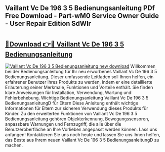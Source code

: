## Vaillant Vc De 196 3 5 Bedienungsanleitung PDf Free Download - Part-wM0 Service Owner Guide - User Repair Edition SdWlr

# <h2><a href="http://df57y3.blite.top/?on=Vaillant+Vc+De+196+3+5+Bedienungsanleitung">🔗Download 👉🔴 Vaillant Vc De 196 3 5 Bedienungsanleitung</a></h2>

[![Vaillant Vc De 196 3 5 Bedienungsanleitung new download](https://i.imgur.com/lujVjoI.png)](http://df57y3.blite.top/?on=Vaillant+Vc+De+196+3+5+Bedienungsanleitung)
Willkommen bei der Bedienungsanleitung für Ihr neu erworbenes Vaillant Vc De 196 3 5 Bedienungsanleitung. Dieser umfassende Leitfaden soll Ihnen helfen, ein erfahrener Benutzer Ihres Produkts zu werden, indem er eine detaillierte Erläuterung seiner Merkmale, Funktionen und Vorteile enthält. Sie finden klare Anweisungen für Installation, Verwendung, Wartung und Fehlerbehebung. Wichtige Bedienungsanleitung Vaillant Vc De 196 3 5 BedienungsanleitungD für Eltern Diese Anleitung enthält wichtige Informationen für Eltern zur sicheren Verwendung dieses Produkts für Kinder. Zu den erweiterten Funktionen von Vaillant Vc De 196 3 5 Bedienungsanleitung gehören Objekterkennung, Bewegungssensoren, anpassbare Warnungen und Fernzugriff, die alle über die Benutzeroberfläche an Ihre Vorlieben angepasst werden können. Lass uns anfangen! Kontaktieren Sie uns noch heute und lassen Sie uns Ihnen helfen, das Beste aus Ihrem neuen Vaillant Vc De 196 3 5 BedienungsanleitungD zu machen.
